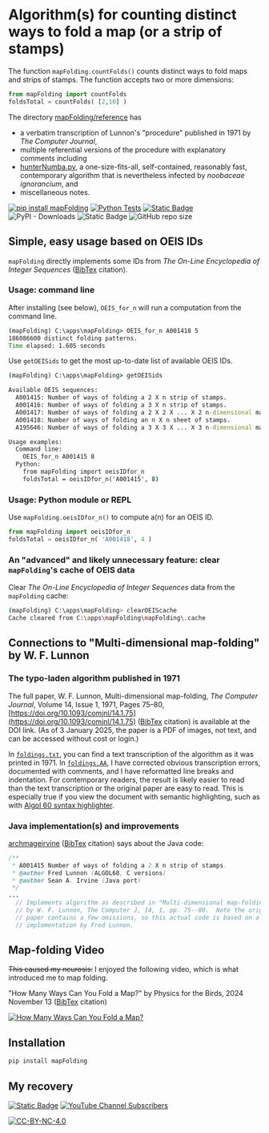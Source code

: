 # Algorithm(s) for counting distinct ways to fold a map (or a strip of stamps)

The function `mapFolding.countFolds()` counts distinct ways to fold maps and strips of stamps. The function accepts two or more dimensions:

```python
from mapFolding import countFolds
foldsTotal = countFolds( [2,10] )
```

The directory [mapFolding/reference](https://github.com/hunterhogan/mapFolding/blob/main/mapFolding/reference) has

- a verbatim transcription of Lunnon's "procedure" published in 1971 by _The Computer Journal_,
- multiple referential versions of the procedure with explanatory comments including
- [hunterNumba.py](https://github.com/hunterhogan/mapFolding/blob/main/mapFolding/reference), a one-size-fits-all, self-contained, reasonably fast, contemporary algorithm that is nevertheless infected by _noobaceae ignorancium_, and
- miscellaneous notes.

[![pip install mapFolding](https://img.shields.io/badge/pip%20install-mapFolding-gray.svg?colorB=3b434b)](https://pypi.org/project/mapFolding/) [![Python Tests](https://github.com/hunterhogan/mapFolding/actions/workflows/pythonTests.yml/badge.svg)](https://github.com/hunterhogan/mapFolding/actions/workflows/pythonTests.yml) [![Static Badge](https://img.shields.io/badge/stinkin'%20badges-don't%20need-b98e5e)](https://youtu.be/g6f_miE91mk&t=4) ![PyPI - Downloads](https://img.shields.io/pypi/dd/mapFolding) ![Static Badge](https://img.shields.io/badge/issues-I%20have%20them-brightgreen) ![GitHub repo size](https://img.shields.io/github/repo-size/hunterhogan/mapFolding)

## Simple, easy usage based on OEIS IDs

`mapFolding` directly implements some IDs from _The On-Line Encyclopedia of Integer Sequences_ ([BibTex](https://github.com/hunterhogan/mapFolding/blob/main/mapFolding/citations/oeis.bibtex) citation).

### Usage: command line

After installing (see below), `OEIS_for_n` will run a computation from the command line.

```cmd
(mapFolding) C:\apps\mapFolding> OEIS_for_n A001418 5
186086600 distinct folding patterns.
Time elapsed: 1.605 seconds
```

Use `getOEISids` to get the most up-to-date list of available OEIS IDs.

```cmd
(mapFolding) C:\apps\mapFolding> getOEISids

Available OEIS sequences:
  A001415: Number of ways of folding a 2 X n strip of stamps.
  A001416: Number of ways of folding a 3 X n strip of stamps.
  A001417: Number of ways of folding a 2 X 2 X ... X 2 n-dimensional map.
  A001418: Number of ways of folding an n X n sheet of stamps.
  A195646: Number of ways of folding a 3 X 3 X ... X 3 n-dimensional map.

Usage examples:
  Command line:
    OEIS_for_n A001415 8
  Python:
    from mapFolding import oeisIDfor_n
    foldsTotal = oeisIDfor_n('A001415', 8)
```

### Usage: Python module or REPL

Use `mapFolding.oeisIDfor_n()` to compute a(n) for an OEIS ID.

```python
from mapFolding import oeisIDfor_n
foldsTotal = oeisIDfor_n( 'A001418', 4 )
```

### An "advanced" and likely unnecessary feature: clear `mapFolding`'s cache of OEIS data

Clear _The On-Line Encyclopedia of Integer Sequences_ data from the `mapFolding` cache:

```sh
(mapFolding) C:\apps\mapFolding> clearOEIScache
Cache cleared from C:\apps\mapFolding\mapFolding\.cache
```

## Connections to "Multi-dimensional map-folding" by W. F. Lunnon

### The typo-laden algorithm published in 1971

The full paper, W. F. Lunnon, Multi-dimensional map-folding, _The Computer Journal_, Volume 14, Issue 1, 1971, Pages 75–80, [https://doi.org/10.1093/comjnl/14.1.75](https://doi.org/10.1093/comjnl/14.1.75) ([BibTex](https://github.com/hunterhogan/mapFolding/blob/main/mapFolding/citations/Lunnon.bibtex) citation) is available at the DOI link. (As of 3 January 2025, the paper is a PDF of images, not text, and can be accessed without cost or login.)

In [`foldings.txt`](https://github.com/hunterhogan/mapFolding/blob/main/mapFolding/reference/foldings.txt), you can find a text transcription of the algorithm as it was printed in 1971. In [`foldings.AA`](https://github.com/hunterhogan/mapFolding/blob/main/mapFolding/reference/foldings.AA), I have corrected obvious transcription errors, documented with comments, and I have reformatted line breaks and indentation. For contemporary readers, the result is likely easier to read than the text transcription or the original paper are easy to read. This is especially true if you view the document with semantic highlighting, such as with [Algol 60 syntax highlighter](https://github.com/PolariTOON/language-algol60).

### Java implementation(s) and improvements

[archmageirvine](https://github.com/archmageirvine/joeis/blob/80e3e844b11f149704acbab520bc3a3a25ac34ff/src/irvine/oeis/a001/A001415.java) ([BibTex](https://github.com/hunterhogan/mapFolding/blob/main/mapFolding/citations/jOEIS.bibtex) citation) says about the Java code:

```java
/**
 * A001415 Number of ways of folding a 2 X n strip of stamps.
 * @author Fred Lunnon (ALGOL68, C versions)
 * @author Sean A. Irvine (Java port)
 */
...
  // Implements algorithm as described in "Multi-dimensional map-folding",
  // by W. F. Lunnon, The Computer J, 14, 1, pp. 75--80.  Note the original
  // paper contains a few omissions, so this actual code is based on a C
  // implementation by Fred Lunnon.
```

## Map-folding Video

~~This caused my neurosis:~~ I enjoyed the following video, which is what introduced me to map folding.

"How Many Ways Can You Fold a Map?" by Physics for the Birds, 2024 November 13 ([BibTex](https://github.com/hunterhogan/mapFolding/blob/main/mapFolding/citations/Physics_for_the_Birds.bibtex) citation)

[![How Many Ways Can You Fold a Map?](https://i.ytimg.com/vi/sfH9uIY3ln4/hq720.jpg)](https://www.youtube.com/watch?v=sfH9uIY3ln4)

## Installation

```sh
pip install mapFolding
```

## My recovery

[![Static Badge](https://img.shields.io/badge/2011_August-Homeless_since-blue?style=flat)](https://HunterThinks.com/support)
[![YouTube Channel Subscribers](https://img.shields.io/youtube/channel/subscribers/UC3Gx7kz61009NbhpRtPP7tw)](https://www.youtube.com/@HunterHogan)

[![CC-BY-NC-4.0](https://github.com/hunterhogan/mapFolding/CC-BY-NC-4.0.png)](https://creativecommons.org/licenses/by-nc/4.0/)

